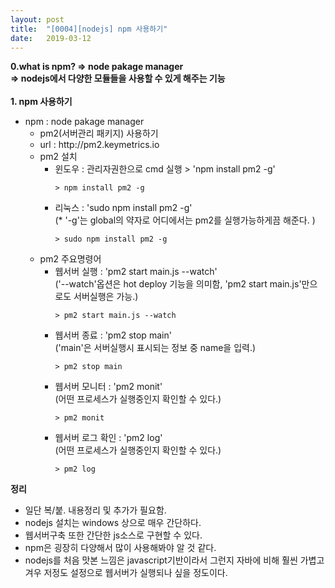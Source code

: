 ```yaml
---
layout: post
title:  "[0004][nodejs] npm 사용하기"
date:   2019-03-12
---
```


**0.what is npm? => node pakage manager**
<br>
**=> nodejs에서 다양한 모듈들을 사용할 수 있게 해주는 기능**
<br>
<br>
**1. npm 사용하기**

<ul class="circle lm20">
  <li>npm : node pakage manager
  <ul class="disc lm30">
    <li>pm2(서버관리 패키지) 사용하기</li>
    <li>url : http://pm2.keymetrics.io</li>
    <li>pm2 설치
      <ul class="circle lm30">
        <li>윈도우 : 관리자권한으로 cmd 실행 > 'npm install pm2 -g'
          <pre><code class="language-node">> npm install pm2 -g</code></pre>
        </li>
        <li>리눅스 : 'sudo npm install pm2 -g'<br>
          (* '-g'는 global의 약자로 어디에서는 pm2를 실행가능하게끔 해준다. )
          <pre><code class="language-node">> sudo npm install pm2 -g</code></pre>
        </li>        
      </ul>
    </li>
    <li>pm2 주요명령어
      <ul class="circle lm30">
        <li>웹서버 실행 : 'pm2 start main.js --watch'<br>
          ('--watch'옵션은 hot deploy 기능을 의미함, 'pm2 start main.js'만으로도 서버실행은 가능.)
          <pre><code class="language-node">> pm2 start main.js --watch</code></pre>
        </li>
        <li>웹서버 종료 : 'pm2 stop main'<br>
          ('main'은 서버실행시 표시되는 정보 중 name을 입력.)
          <pre><code class="language-node">> pm2 stop main</code></pre>
        </li>
        <li>웹서버 모니터 : 'pm2 monit'<br>
          (어떤 프로세스가 실행중인지 확인할 수 있다.)
          <pre><code class="language-node">> pm2 monit</code></pre>
        </li> 
        <li>웹서버 로그 확인 : 'pm2 log'<br>
          (어떤 프로세스가 실행중인지 확인할 수 있다.)
          <pre><code class="language-node">> pm2 log</code></pre>
        </li>        
      </ul>
    </li>  
  </ul>
  </li>
</ul>


**정리**
<div class="summary">
   <ul>
     <li>일단 복/붙. 내용정리 및 추가가 필요함.</li>
     <li>nodejs 설치는 windows 상으로 매우 간단하다.</li>
     <li>웹서버구축 또한 간단한 js소스로 구현할 수 있다.</li>
     <li>npm은 굉장히 다양해서 많이 사용해봐야 알 것 같다.</li>
     <li>nodejs를 처음 맛본 느낌은 javascript기반이라서 그런지 자바에 비해 훨씬 가볍고 겨우 저정도 설정으로 웹서버가 실행되나 싶을 정도이다.</li>
   </ul>
</div>
